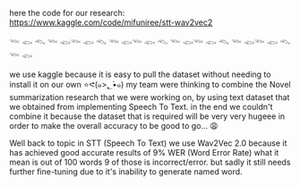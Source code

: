 here the code for our research: https://www.kaggle.com/code/mifuniree/stt-wav2vec2

𓆝 𓆟 𓆞 𓆝 𓆟𓆝 𓆟 𓆞 𓆝 𓆟𓆝 𓆟 𓆞 𓆝 𓆟𓆝 𓆟 𓆞 𓆝 𓆟𓆝 𓆟 𓆞 𓆝 𓆟

we use kaggle because it is easy to pull the dataset without needing to install it on our own  ⭐ᕙ(๑>؂•̀๑)
my team were thinking to combine the Novel summarization research that we were working on, by using text dataset that we obtained from implementing Speech To Text. in the end we couldn't combine it because the dataset that is required will be very very hugeee in order to make the overall accuracy to be good to go... 😩


Well back to topic in STT (Speech To Text) we use Wav2Vec 2.0 because it has achieved good accurate results of 9% WER (Word Error Rate) what it mean is out of 100 words 9 of those is incorrect/error. but sadly it still needs further fine-tuning due to it's inability to generate named word. 
